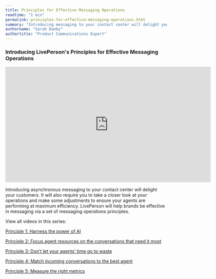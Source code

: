 ```yaml
---
title: Principles for Effective Messaging Operations
readtime: "1 min"
permalink: principles-for-effective-messaging-operations.html
summary: "Introducing messaging to your contact center will delight your customers. It will also require you to take a closer look at your operations and make some adjustments to ensure your agents are performing at maximum efficiency."
authorname: "Sarah Danby"
authortitle: "Product Communications Expert"
---
```




### Introducing LivePerson's Principles for Effective Messaging Operations

<div style="display: block; position: relative; max-width: 100%;"><div class="iframecontainer"><iframe src="https://player.vimeo.com/video/241512911" width="640" height="360" frameborder="0" webkitallowfullscreen mozallowfullscreen allowfullscreen></iframe></div></div>


Introducing asynchronous messaging to your contact center will delight your customers. It will also require you to take a closer look at your operations and make some adjustments to ensure your agents are performing at maximum efficiency. LivePerson will help brands be effective in messaging via a set of messaging operations principles.

View all videos in this series:

[Principle 1: Harness the power of AI](/Principle-1-of-effective-messaging-operations-harnass-the-power-of-AI.html)

[Principle 2: Focus agent resources on the conversations that need it most](/principle-2-of-effective-messaging-operations-agent-resources.html)

[Principle 3: Don’t let your agents’ time go to waste](/principle-3-of-effective-messaging-operations-agent-efficiency.html)  

[Principle 4: Match incoming conversations to the best agent](/principle-4-of-effective-messaging-operations-agent-routing.html)

[Principle 5: Measure the right metrics](/principle-5-of-effective-messaging-operations-measurement.html)
